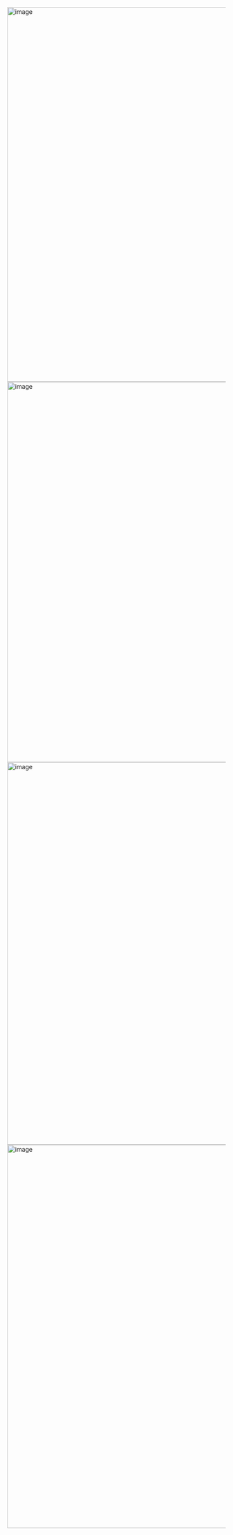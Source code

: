 <img width="1915" height="862" alt="image" src="https://github.com/user-attachments/assets/625a242b-40d8-4172-b234-1b13ce37bbc2" />

<img width="1919" height="875" alt="image" src="https://github.com/user-attachments/assets/d9f48558-b9e2-42b1-bfb5-c1f2b66a9623" />

<img width="1919" height="880" alt="image" src="https://github.com/user-attachments/assets/6d79a291-2295-44dd-b3e9-a9c6bb335dc3" />

<img width="1916" height="882" alt="image" src="https://github.com/user-attachments/assets/211b50cd-d312-4e7d-95be-58877ebdcb1d" />
